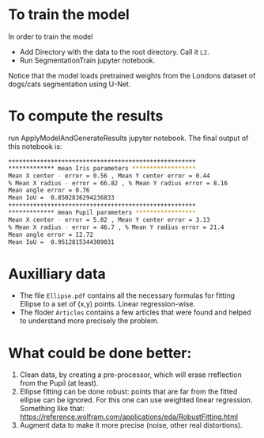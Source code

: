 # To train the model
In order to train the model
* Add Directory with the data to the root directory. Call it `L2`.
* Run SegmentationTrain jupyter notebook.

Notice that the model loads pretrained weights from the Londons dataset of dogs/cats segmentation using U-Net.

# To compute the results
run ApplyModelAndGenerateResults jupyter notebook.
The final output of this notebook is:

```BASH
+++++++++++++++++++++++++++++++++++++++++++++++++++++
************* mean Iris parameters ******************
Mean X center - error = 0.56 , Mean Y center error = 0.44
% Mean X radius - error = 66.82 , % Mean Y radius error = 8.16
Mean angle error = 0.76
Mean IoU =  0.8502836294236833
+++++++++++++++++++++++++++++++++++++++++++++++++++++
************* mean Pupil parameters *****************
Mean X center - error = 5.02 , Mean Y center error = 3.13
% Mean X radius - error = 46.7 , % Mean Y radius error = 21.4
Mean angle error = 12.72
Mean IoU =  0.9512815344309031
```
# Auxilliary data
* The file `Ellipse.pdf` contains all the necessary formulas for fitting Ellipse to a set of (x,y) points. Linear regression-wise.
* The floder `Articles` contains a few articles that were found and helped to understand more precisely the problem.

# What could be done better:
1. Clean data, by creating a pre-processor, which will erase rreflection from the Pupil (at least).
2. Ellipse fitting can be done robust: points that are far from the fitted ellipse can be ignored. For this one can use weighted linear regression. Something
   like that: https://reference.wolfram.com/applications/eda/RobustFitting.html
3. Augment data to make it more precise (noise, other real distortions).
